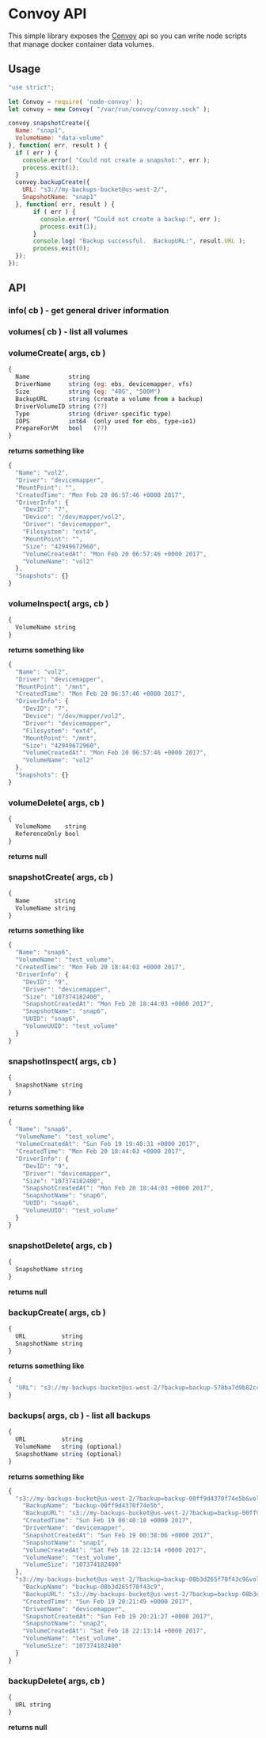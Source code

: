 # Convoy API

This simple library exposes the [Convoy](https://github.com/rancher/convoy) api so you can
write node scripts that manage docker container data volumes.

## Usage

```javascript
"use strict";

let Convoy = require( 'node-convoy' );
let convoy = new Convoy( "/var/run/convoy/convoy.sock" );

convoy.snapshotCreate({
  Name: "snap1",
  VolumeName: "data-volume"
}, function( err, result ) {
  if ( err ) {
    console.error( "Could not create a snapshot:", err );
    process.exit(1);
  }
  convoy.backupCreate({
    URL: "s3://my-backups-bucket@us-west-2/",
    SnapshotName: "snap1"
  }, function( err, result ) {
       if ( err ) {
         console.error( "Could not create a backup:", err );
         process.exit(1);
       }
       console.log( "Backup successful.  BackupURL:", result.URL );
       process.exit(0);
  });
});
```

## API

### info( cb ) - get general driver information

### volumes( cb ) - list all volumes

### volumeCreate( args, cb )
```javascript
{
  Name           string
  DriverName     string (eg: ebs, devicemapper, vfs)
  Size           string (eg: "40G", "500M")
  BackupURL      string (create a volume from a backup)
  DriverVolumeID string (??)
  Type           string (driver-specific type)
  IOPS           int64  (only used for ebs, type=io1)
  PrepareForVM   bool   (??)
}
```
**returns something like**
```javascript
{
  "Name": "vol2",
  "Driver": "devicemapper",
  "MountPoint": "",
  "CreatedTime": "Mon Feb 20 06:57:46 +0000 2017",
  "DriverInfo": {
    "DevID": "7",
    "Device": "/dev/mapper/vol2",
    "Driver": "devicemapper",
    "Filesystem": "ext4",
    "MountPoint": "",
    "Size": "42949672960",
    "VolumeCreatedAt": "Mon Feb 20 06:57:46 +0000 2017",
    "VolumeName": "vol2"
  },
  "Snapshots": {}
}
```

### volumeInspect( args, cb )
```javascript
{ 
  VolumeName string
}
```
**returns something like**
```javascript
{
  "Name": "vol2",
  "Driver": "devicemapper",
  "MountPoint": "/mnt",
  "CreatedTime": "Mon Feb 20 06:57:46 +0000 2017",
  "DriverInfo": {
    "DevID": "7",
    "Device": "/dev/mapper/vol2",
    "Driver": "devicemapper",
    "Filesystem": "ext4",
    "MountPoint": "/mnt",
    "Size": "42949672960",
    "VolumeCreatedAt": "Mon Feb 20 06:57:46 +0000 2017",
    "VolumeName": "vol2"
  },
  "Snapshots": {}
}
```

### volumeDelete( args, cb )
```javascript
{
  VolumeName    string
  ReferenceOnly bool
}
```
**returns null**

### snapshotCreate( args, cb )
```javascript
{
  Name       string
  VolumeName string
}
```
**returns something like**
```javascript
{
  "Name": "snap6",
  "VolumeName": "test_volume",
  "CreatedTime": "Mon Feb 20 18:44:03 +0000 2017",
  "DriverInfo": {
    "DevID": "9",
    "Driver": "devicemapper",
    "Size": "107374182400",
    "SnapshotCreatedAt": "Mon Feb 20 18:44:03 +0000 2017",
    "SnapshotName": "snap6",
    "UUID": "snap6",
    "VolumeUUID": "test_volume"
  }
}
```

### snapshotInspect( args, cb )
```javascript
{
  SnapshotName string
}
```
**returns something like**
```javascript
{
  "Name": "snap6",
  "VolumeName": "test_volume",
  "VolumeCreatedAt": "Sun Feb 19 19:40:31 +0000 2017",
  "CreatedTime": "Mon Feb 20 18:44:03 +0000 2017",
  "DriverInfo": {
    "DevID": "9",
    "Driver": "devicemapper",
    "Size": "107374182400",
    "SnapshotCreatedAt": "Mon Feb 20 18:44:03 +0000 2017",
    "SnapshotName": "snap6",
    "UUID": "snap6",
    "VolumeUUID": "test_volume"
  }
}
```

### snapshotDelete( args, cb )
```javascript
{
  SnapshotName string
}
```
**returns null**

### backupCreate( args, cb )
```javascript
{
  URL          string
  SnapshotName string
}
```
**returns something like**
```javascript
{
  "URL": "s3://my-backups-bucket@us-west-2/?backup=backup-578ba7d9b82c4574&volume=test_volume"
}
```

### backups( args, cb ) - list all backups
```javascript
{
  URL          string
  VolumeName   string (optional)
  SnapshotName string (optional)
}
```
**returns something like**
```javascript
{
  "s3://my-backups-bucket@us-west-2/?backup=backup-00ff9d4370f74e5b&volume=test_volume": {
    "BackupName": "backup-00ff9d4370f74e5b",
    "BackupURL": "s3://my-backups-bucket@us-west-2/?backup=backup-00ff9d4370f74e5b&volume=test_volume",
    "CreatedTime": "Sun Feb 19 00:40:18 +0000 2017",
    "DriverName": "devicemapper",
    "SnapshotCreatedAt": "Sun Feb 19 00:38:06 +0000 2017",
    "SnapshotName": "snap1",
    "VolumeCreatedAt": "Sat Feb 18 22:13:14 +0000 2017",
    "VolumeName": "test_volume",
    "VolumeSize": "107374182400"
  },
  "s3://my-backups-bucket@us-west-2/?backup=backup-08b3d265f78f43c9&volume=test_volume": {
    "BackupName": "backup-08b3d265f78f43c9",
    "BackupURL": "s3://my-backups-bucket@us-west-2/?backup=backup-08b3d265f78f43c9&volume=test_volume",
    "CreatedTime": "Sun Feb 19 20:21:49 +0000 2017",
    "DriverName": "devicemapper",
    "SnapshotCreatedAt": "Sun Feb 19 20:21:27 +0000 2017",
    "SnapshotName": "snap2",
    "VolumeCreatedAt": "Sat Feb 18 22:13:14 +0000 2017",
    "VolumeName": "test_volume",
    "VolumeSize": "107374182400"
  }
}
```

### backupDelete( args, cb )
```javascript
{
  URL string
}
```
**returns null**

